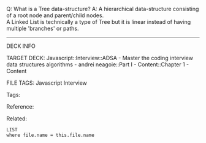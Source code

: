 Q: What is a Tree data-structure?
A: A hierarchical data-structure consisting of a root node and parent/child nodes.  
A Linked List is technically a type of Tree but it is linear instead of having multiple 'branches' or paths.
<!--ID: 1690026322440-->

---

DECK INFO

TARGET DECK: Javascript::Interview::ADSA - Master the coding interview data structures algorithms - andrei neagoie::Part I - Content::Chapter 1 - Content

FILE TAGS: Javascript Interview

Tags:

Reference:

Related:

```dataview
LIST
where file.name = this.file.name
```
